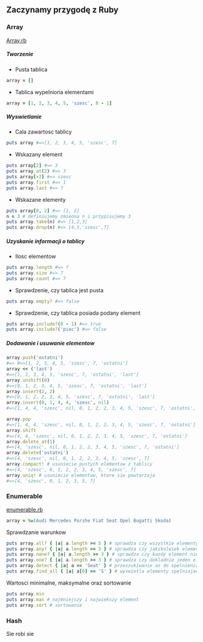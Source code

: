 ## Zaczynamy przygodę z Ruby

### Array

[Array.rb](https://github.com/suscilowicz/Ruby/blob/master/zad1/array.rb)

##### Tworzenie
- Pusta tablica
```ruby
array = []
```
- Tablica wypelniona elementami
```ruby
array = [1, 2, 3, 4, 5, 'szesc', 8 - 1]
```
##### Wyswietlanie
- Cala zawartosc tablicy
```ruby
puts array #=>[1, 2, 3, 4, 5, 'szesc', 7]
```
- Wskazany element
```ruby
puts array[2] #=> 3
puts array.at(2) #=> 3
puts array[-2] #=> szesc
puts array.first #=> 1
puts array.last #=> 7
```
- Wskazane elementy
```ruby
puts array[0, 2] #=> [1, 2]
n = 3 # definiujemy zmienna n i przypisujemy 3
puts array.take(n) #=> [1,2,3]
puts array.drop(n) #=> [4,5,'szesc',7]
```
##### Uzyskanie informacji o tablicy
- Ilosc elementow
```ruby
puts array.length #=> 7
puts array.size #=> 7
puts array.count #=> 7
```
- Sprawdzenie, czy tablica jest pusta
```ruby
puts array.empty? #=> false
```
- Sprawdzenie, czy tablica posiada podany element
```ruby
puts array.include?(8 - 1) #=> true
puts array.include?('piec') #=> false
```
##### Dodawanie i usuwanie elementow
```ruby
array.push('ostatni')
#=> #=>[1, 2, 3, 4, 5, 'szesc', 7, 'ostatni']
array << ('last')
#=>[1, 2, 3, 4, 5, 'szesc', 7, 'ostatni', 'last']
array.unshift(0)
#=>[0, 1, 2, 3, 4, 5, 'szesc', 7, 'ostatni', 'last']
array.insert(2, 2)
#=>[0, 1, 2, 2, 3, 4, 5, 'szesc', 7, 'ostatni', 'last']
array.insert(0, 1, 4, 4, 'szesc', nil)
#=>[1, 4, 4, 'szesc', nil, 0, 1, 2, 2, 3, 4, 5, 'szesc', 7, 'ostatni', 'last']

array.pop
#=>[1, 4, 4, 'szesc', nil, 0, 1, 2, 2, 3, 4, 5, 'szesc', 7, 'ostatni']
array.shift
#=>[4, 4, 'szesc', nil, 0, 1, 2, 2, 3, 4, 5, 'szesc', 7, 'ostatni']
array.delete_at(1)
#=>[4, 'szesc', nil, 0, 1, 2, 2, 3, 4, 5, 'szesc', 7, 'ostatni']
array.delete('ostatni')
#=>[4, 'szesc', nil, 0, 1, 2, 2, 3, 4, 5, 'szesc', 7]
array.compact! # usuniecie pustych elementow z tablicy
#=>[4, 'szesc', 0, 1, 2, 2, 3, 4, 5, 'szesc', 7]
array.uniq! # usuniecie elementow, ktore sie powtarzaja
#=>[4, 'szesc', 0, 1, 2, 3, 5, 7]
```
### Enumerable
[enumerable.rb](https://github.com/suscilowicz/Ruby/blob/master/zad1/enumerable.rb)
```Ruby
array = %w(Audi Mercedes Porshe Fiat Seat Opel Bugatti Skoda)
```
Sprawdzanie warunkow
```Ruby
puts array.all? { |a| a.length >= 5 } # sprawdza czy wszystkie elementy spelniaja warunek
puts array.any? { |a| a.length >= 3 } # sprawdza czy jakikolwiek element spelnia warunek
puts array.none? { |a| a.length >= 3 } # sprawdza czy kazdy element nie spelnia warunku
puts array.one? { |a| a.length >= 3 } # sprawdza czy dokladnie jeden element spelnia warunek
puts array.detect { |a| a == 'Seat' } # przeszukiwanie az do spelnienia warunku
puts array.find_all { |a| a[0] == 'S' } # wyswietla elementy spelniajace warunek
```
Wartosci minimalne, maksymalne oraz sortowanie
```ruby
puts array.min
puts array.max # najmniejszy i najwiekszy element
puts array.sort # sortowanie
```

### Hash
Sie robi sie
